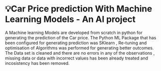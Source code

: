 # 💡Car Price prediction With Machine Learning Models - An AI project
A Machine learning Models are developed from scratch in python for generating the prediction of the Car price. The Python ML Package that has been configured for generating prediction was SKlearn , Re-tuning and optimisation of Algorithms was performed for generating better outcomes.
The Data set is cleaned and there are no errors in any of the observations , missing data or data with incorrect values has been already treated and incosistency has been removed.
